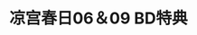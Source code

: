 ---
logo: images/video/凉宫春日0609BD特典.jpg
title: 凉宫春日06＆09 BD特典
subTitle: 场景取材 宣传映像 etc

category: 映像

hasResource: true
downloadList:
  - intro: CM
    size: 583.3MB
    link: https://pan.baidu.com/s/1R9cRHqQ9OGWaY7Q_wBLSYw
  - intro: Making
    size: 1.7GB
    link: https://pan.baidu.com/s/1R9cRHqQ9OGWaY7Q_wBLSYw
  - intro: Preview
    size: 354.8MB
    link: https://pan.baidu.com/s/1R9cRHqQ9OGWaY7Q_wBLSYw
  - intro: PV
    size: 30.6MB
    link: https://pan.baidu.com/s/1R9cRHqQ9OGWaY7Q_wBLSYw
  - intro: 云盘 提取码:p5wa
    size: 
    link: https://pan.baidu.com/s/1R9cRHqQ9OGWaY7Q_wBLSYw

downloadContent: |
  《凉宫春日的忧郁 2006版》：<br>
  映像特典のうち「涼宮ハルヒのメイキングクリップ」、「番宣スポット」、「ＴＶＣＭ」については４：３スタンダードサイズ<br>
  《凉宫春日的忧郁 2009版》：<br>
  映像特典<br>
  ノンテロップED、TVCFスポット、店頭用PV、ロケハン映像、平野綾（涼宮ハルヒ）PVメイキング<br>
  特典ディスク、番宣スポット（２放送局分）<br>
  「SOS団名曲アルバム」、「谷口が行く。不思議発見の旅」（这两项已单独放出）、「SOS団想い出のアルバム」、「エンドレスエイト　序章・夏」朗読映像（朗読：キョン（杉田智和））<br><br>
  版权属于:VCB-Studio<br>
  文件地址:https://vcb-s.com/archives/11328
---